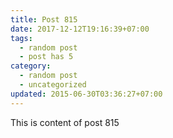 ```yaml
---
title: Post 815
date: 2017-12-12T19:16:39+07:00
tags:
  - random post
  - post has 5
category:
  - random post
  - uncategorized
updated: 2015-06-30T03:36:27+07:00
---
```

This is content of post 815